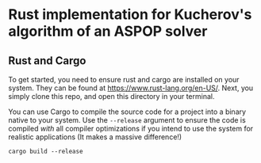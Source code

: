 # Rust implementation for Kucherov's algorithm of an ASPOP solver

## Rust and Cargo

To get started, you need to ensure rust and cargo are installed on your system. They can be found at https://www.rust-lang.org/en-US/.
Next, you simply clone this repo, and open this directory in your terminal.

You can use Cargo to compile the source code for a project into a binary native to your system. Use the `--release` argument to ensure the code is compiled _with_ all compiler optimizations if you intend to use the system for realistic applications (It makes a massive difference!)
```
cargo build --release